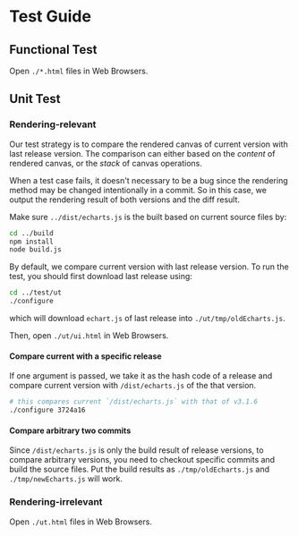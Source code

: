 # Test Guide

## Functional Test

Open `./*.html` files in Web Browsers.

## Unit Test

### Rendering-relevant

Our test strategy is to compare the rendered canvas of current version with last release version. The comparison can either based on the *content* of rendered canvas, or the *stack* of canvas operations.

When a test case fails, it doesn't necessary to be a bug since the rendering method may be changed intentionally in a commit. So in this case, we output the rendering result of both versions and the diff result.

Make sure `../dist/echarts.js` is the built based on current source files by:

```bash
cd ../build
npm install
node build.js
```

By default, we compare current version with last release version. To run the test, you should first download last release using:

```bash
cd ../test/ut
./configure
```

which will download `echart.js` of last release into `./ut/tmp/oldEcharts.js`.

Then, open `./ut/ui.html` in Web Browsers.

#### Compare current with a specific release

If one argument is passed, we take it as the hash code of a release and compare current version with `/dist/echarts.js` of the that version.

```bash
# this compares current `/dist/echarts.js` with that of v3.1.6
./configure 3724a16
```

#### Compare arbitrary two commits

Since `/dist/echarts.js` is only the build result of release versions, to compare arbitrary versions, you need to checkout specific commits and build the source files. Put the build results as `./tmp/oldEcharts.js` and `./tmp/newEcharts.js` will work.



### Rendering-irrelevant

Open `./ut.html` files in Web Browsers.
